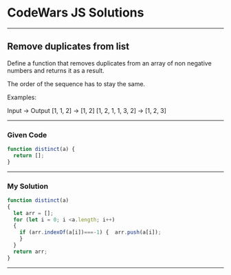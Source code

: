 # CodeWars JS Solutions

---

## Remove duplicates from list

Define a function that removes duplicates from an array of non negative numbers and returns it as a result.

The order of the sequence has to stay the same.

Examples:

Input -> Output
[1, 1, 2] -> [1, 2]
[1, 2, 1, 1, 3, 2] -> [1, 2, 3]


---

### Given Code


```js
function distinct(a) {
  return [];
}
```

---

### My Solution 


```js
function distinct(a) 
{
  let arr = [];
  for (let i = 0; i <a.length; i++) 
  {
    if (arr.indexOf(a[i])===-1) {  arr.push(a[i]);
    }
  }
  return arr;
}
```


---